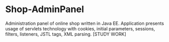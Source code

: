 # Shop-AdminPanel
Administration panel of online shop written in Java EE. Application presents usage of servlets technology with cookies, initial parameters, sessions, filters, listeners, JSTL tags, XML parsing. [STUDY WORK]
